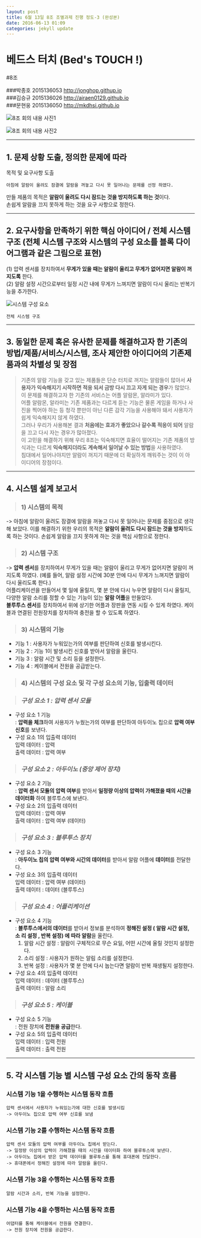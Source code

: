 ```yaml
---
layout: post
title: 6월 13일 8조 조별과제 진행 정도-3 (완성본)
date: 2016-06-13 01:09 
categories: jekyll update
---
```




# 베드스 터치 (Bed's TOUCH !) 

#8조


###박종호 2015136053 <http://jonghop.githup.io>  
###김승규 2015136026 <http://airaen0129.github.io>   
###문현웅 2015136050 <http://mkdhsi.github.io>    
    
![8조 회의 내용 사진1](http://i.imgur.com/pOT7ecw.jpg)  


![8조 회의 내용 사진2](http://i.imgur.com/VzUhBFq.jpg)

















***


## 1. 문제 상황 도출, 정의한 문제에 따라  
목적 및 요구사항 도출 

	아침에 알람이 울려도 잠결에 알람을 꺼놓고 다시 못 일어나는 문제를 선정 하였다.  
만들 제품의 목적은 **알람이 울려도 다시 잠드는 것을 방지하도록 하는 것**이다.  
손쉽게 알람을 끄지 못하게 하는 것을 요구 사항으로 정한다.



***
 
## 2.  요구사항을 만족하기 위한 핵심 아이디어 / 전체 시스템 구조 (전체 시스템 구조와 시스템의 구성 요소를 블록 다이어그램과 같은 그림으로 표현)


(1) 압력 센서를 장치하여서 **무게가 있을 때는 알람이 울리고 무게가 없어지면 알람이 꺼지도록** 한다.  
(2) 알람 설정 시간으로부터 일정 시간 내에 무게가 느껴지면 알람이 다시 울리는 반복기능을 추가한다.

![시스템 구성 요소](http://i.imgur.com/hmWs69z.png)    

	전체 시스템 구조
***
## 3. 동일한 문제 혹은 유사한 문제를 해결하고자 한 기존의 방법/제품/서비스/시스템, 조사 제안한 아이디어의 기존제품과의 차별성 및 장점

> 기존의 알람 기능을 갖고 있는 제품들은 단순 터치로 꺼지는 알람들이 많아서   **사용자가 익숙해지기 시작하면 적응 되서 금방 다시 끄고 자게 되는 경우**가 많았다.   
이 문제를 해결하고자 한 기존의 서비스는 어플 알람몬, 알라미가 있다.  
어플 알람몬, 알라미는 기존 제품과는 다르게 듣는 기능은 물론 게임을 하거나 사진을 찍어야 하는 등 청각 뿐만이 아닌 다른 감각 기능을 사용해야 돼서 사용자가 쉽게 익숙해지지 않게 하였다.  
 그러나 우리가 사용해본 결과 **처음에는 효과가 좋았으나 갈수록 적응이 되어** 알람을 끄고 다시 자는 경우가 많아졌다.   
이 고민을 해결하기 위해 우리 8조는 익숙해지면 효율이 떨어지는 기존 제품의 방식과는 다르게 **익숙해지더라도 계속해서 일어날 수 있는 방법**을 사용하였다.  
침대에서 일어나야지만 알람이 꺼지기 때문에 더 확실하게 깨워주는 것이 이 아이디어의 장점이다.   

***

## 4. 시스템 설계 보고서

>### 1) 시스템의 목적  
 ->  아침에 알람이 울려도 잠결에 알람을 꺼놓고 다시 못 일어나는 문제를 중점으로 생각해 보았다. 이를 해결하기 위한 우리의 목적은 **알람이 울려도 다시 잠드는 것을 방지**하도록 하는 것이다. 손쉽게 알람을 끄지 못하게 하는 것을 핵심 사항으로 정한다.

>### 2) 시스템 구조  
 -> **압력 센서**를 장치하여서 무게가 있을 때는 알람이 울리고 무게가 없어지면 알람이 꺼지도록 하였다. (예를 들어, 알람 설정 시간에 30분 안에 다시 무게가 느껴지면 알람이 다시 울리도록 한다.)  
어플리케이션을 만들어서 몇 일에 울릴지, 몇 분 안에 다시 누우면 알람이 다시 울릴지, 다양한 알람 소리를 정할 수 있는 기능이 있는 **알람 어플**을 만들었다.  
**블루투스 센서**를 장치하여서 위에 상기한 어플과 장판을 연동 시킬 수 있게 하였다. 
케이블과 연결된 전원장치를 장치하여 충전을 할 수 있도록 하였다. 

>### 3) 시스템의 기능
  - 기능 1 : 사용자가 누워있는가의 여부를 판단하여 신호를 발생시킨다. 
  - 기능 2 : 기능 1이 발생시킨 신호를 받아서 알람을 울린다.
  - 기능 3 : 알람 시간 및 소리 등을 설정한다.
  - 기능 4 : 케이블에서 전원을 공급받는다.    


>### 4) 시스템의 구성 요소 및 각 구성 요소의 기능, 입출력 데이터
 
>### _구성 요소 1 : 압력 센서 모듈_
 - 구성 요소 1 기능  
	: **압력을 체크**하여 사용자가 누웠는가의 여부를 판단하여 아두이노 칩으로 **압력 여부 신호**를 보낸다.
 - 구성 요소 1의 입출력 데이터  
    입력 데이터 :      압력  
	      출력 데이터 : 압력 여부
>### _구성 요소 2 :  *아두이노 (중앙 제어 장치)*_
 - 구성 요소 2 기능  
	: **압력 센서 모듈의 압력 여부**를 받아서 **일정량 이상의 압력이 가해졌을 때의 시간을 	데이터화** 하여 블루투스에 보낸다.
 - 구성 요소 2의 입출력 데이터  
    입력 데이터 : 압력 여부  
출력 데이터 : 압력 여부 (데이터)    

>### _구성 요소 3 :  블루투스 장치_
- 구성 요소 3 기능  
	: **아두이노 칩의 압력 여부와 시간의 데이터**를 받아서 알람 어플에 **데이터**를 전달한다.  
- 구성 요소 3의 입출력 데이터   
 입력 데이터 : 압력 여부 (데이터)  
              출력 데이터 : 데이터 (블루투스) 

>### _구성 요소 4 : 어플리케이션_
- 구성 요소 4 기능  
	: **블루투스에서의 데이터**를 받아서 정보를 분석하여 **정해진 설정 ( 알람 시간 설정, 소	리 설정	, 반복 설정) 에 따라 알람**을 울린다.
	1. 알람 시간 설정
		: 알람이 구체적으로 무슨 요일, 어떤 시간에 울릴 것인지 설정한다.
	2. 소리 설정
		: 사용자가 원하는 알림 소리를 설정한다.
	3. 반복 설정
		:  사용자가 몇 분 안에 다시 눕는다면 알람이 반복 재생될지 설정한다. 
- 구성 요소 4의 입출력 데이터  
  입력 데이터 : 데이터 (블루투스)  
	      출력 데이터 : 알람 소리
 
>### _구성 요소 5 : 케이블_ 
- 구성 요소 5 기능  
	: 전원 장치에 **전원을 공급**한다.
- 구성 요소 5의 입출력 데이터  
  입력 데이터 : 입력 전원  
	      출력 데이터 : 출력 전원 


***
 
## 5. 각 시스템 기능 별 시스템 구성 요소 간의 동작 흐름

### 시스템 기능 1을 수행하는 시스템 동작 흐름    

	압력 센서에서 사용자가 누워있는가에 대한 신호를 발생시킴  
	-> 아두이노 칩으로 압력 여부 신호를 보냄

### 시스템 기능 2를 수행하는 시스템 동작 흐름  
  	 
	압력 센서 모듈의 압력 여부를 아두이노 칩에서 받는다.  
	-> 일정량 이상의 압력이 가해졌을 때의 시간을 데이터화 하여 블루투스에 보낸다.  
	-> 아두이노 칩에서 받은 압력 데이터를 블루투스를 통해 휴대폰에 전달한다.  
	-> 휴대폰에서 정해진 설정에 따라 알람을 울린다.

### 시스템 기능 3을 수행하는 시스템 동작 흐름

	알람 시간과 소리, 반복 기능을 설정한다.

### 시스템 기능 4을 수행하는 시스템 동작 흐름

	어댑터를 통해 케이블에서 전원을 연결한다. 
	-> 전원 장치에 전원을 공급한다.

